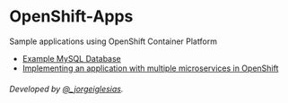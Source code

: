 # OpenShift-Apps

Sample applications using OpenShift Container Platform

- [Example MySQL Database](app-oc-items-mysql)
- [Implementing an application with multiple microservices in OpenShift](app-oc-items-front/README.md)

###### Developed by [@_jorgeiglesias](http://jorgeiglesiasf.blogspot.com.es/).